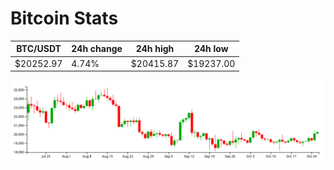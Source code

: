 # Bitcoin Stats

BTC/USDT|24h change|24h high|24h low|
|---|---|---|---|
|$20252.97|4.74%|$20415.87|$19237.00|

<img src="./chart.svg">
